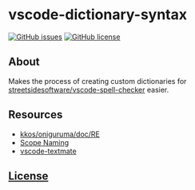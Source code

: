 # vscode-dictionary-syntax 

[![GitHub issues](https://img.shields.io/github/issues/tcd/vscode-dictionary-syntax.svg)](https://github.com/tcd/vscode-dictionary-syntax/issues)
[![GitHub license](https://img.shields.io/badge/license-MIT-blue.svg)](https://github.com/tcd/vscode-dictionary-syntax/blob/master/LICENSE) 

## About

Makes the process of creating custom dictionaries for [streetsidesoftware/vscode-spell-checker][spell-checker-extension] easier.


## Resources
- [kkos/oniguruma/doc/RE](https://github.com/kkos/oniguruma/blob/master/doc/RE)
- [Scope Naming](https://www.sublimetext.com/docs/3/scope_naming.html)
- [vscode-textmate](https://github.com/Microsoft/vscode-textmate)

## [License][license]


<!-- ======================================================================= -->
<!-- Links                                                                   -->
<!-- ======================================================================= -->

[license]: https://github.com/tcd/vscode-dictionary-syntax/blob/master/LICENSE.md
[spell-checker-repo]: https://github.com/streetsidesoftware/vscode-spell-checker
[spell-checker-extension]: https://marketplace.visualstudio.com/items?itemName=streetsidesoftware.code-spell-checker

